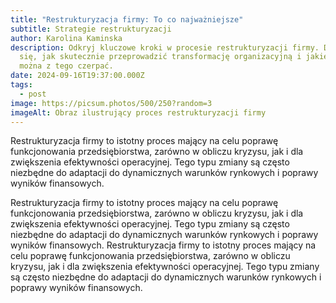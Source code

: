 ```yaml
---
title: "Restrukturyzacja firmy: To co najważniejsze"
subtitle: Strategie restrukturyzacji
author: Karolina Kaminska
description: Odkryj kluczowe kroki w procesie restrukturyzacji firmy. Dowiedz
  się, jak skutecznie przeprowadzić transformację organizacyjną i jakie korzyści
  można z tego czerpać.
date: 2024-09-16T19:37:00.000Z
tags:
  - post
image: https://picsum.photos/500/250?random=3
imageAlt: Obraz ilustrujący proces restrukturyzacji firmy
---
```

Restrukturyzacja firmy to istotny proces mający na celu poprawę funkcjonowania przedsiębiorstwa, zarówno w obliczu kryzysu, jak i dla zwiększenia efektywności operacyjnej. Tego typu zmiany są często niezbędne do adaptacji do dynamicznych warunków rynkowych i poprawy wyników finansowych.


Restrukturyzacja firmy to istotny proces mający na celu poprawę funkcjonowania przedsiębiorstwa, zarówno w obliczu kryzysu, jak i dla zwiększenia efektywności operacyjnej. Tego typu zmiany są często niezbędne do adaptacji do dynamicznych warunków rynkowych i poprawy wyników finansowych.
Restrukturyzacja firmy to istotny proces mający na celu poprawę funkcjonowania przedsiębiorstwa, zarówno w obliczu kryzysu, jak i dla zwiększenia efektywności operacyjnej. Tego typu zmiany są często niezbędne do adaptacji do dynamicznych warunków rynkowych i poprawy wyników finansowych.

